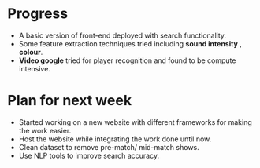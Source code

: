 # Progress
* A basic version of front-end deployed with search functionality.
* Some feature extraction techniques tried including **sound intensity** , **colour**. 
* **Video google** tried for player recognition and found to be compute intensive.

# Plan for next week
* Started working on a new website with different frameworks for making the work easier.
* Host the website while integrating the work done until now.
* Clean dataset to remove pre-match/ mid-match shows.
* Use NLP tools to improve search accuracy.